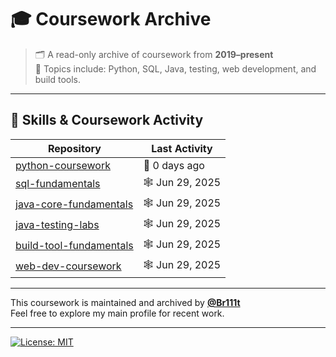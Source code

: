 # 🎓 Coursework Archive

> 🗂️ A read-only archive of coursework from **2019–present**  
> 📘 Topics include: Python, SQL, Java, testing, web development, and build tools.

---

## 🧰 Skills & Coursework Activity

<!-- ACTIVITY-TABLE:START -->
| Repository | Last Activity |
|------------|---------------|
| [python-coursework](https://github.com/Coursework-Archive/python-coursework) | 🌿 0 days ago |
| [sql-fundamentals](https://github.com/Coursework-Archive/sql-fundamentals) | 🕸️ Jun 29, 2025 |
| [java-core-fundamentals](https://github.com/Coursework-Archive/java-core-fundamentals) | 🕸️ Jun 29, 2025 |
| [java-testing-labs](https://github.com/Coursework-Archive/java-testing-labs) | 🕸️ Jun 29, 2025 |
| [build-tool-fundamentals](https://github.com/Coursework-Archive/build-tool-fundamentals) | 🕸️ Jun 29, 2025 |
| [web-dev-coursework](https://github.com/Coursework-Archive/web-dev-coursework) | 🕸️ Jun 29, 2025 |
<!-- ACTIVITY-TABLE:END -->


---

This coursework is maintained and archived by [**@Br111t**](https://github.com/Br111t)  
Feel free to explore my main profile for recent work.

---

[![License: MIT](https://img.shields.io/badge/License-MIT-yellow.svg)](LICENSE)
